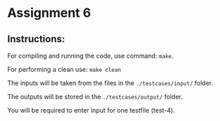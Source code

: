 # Assignment 6

## Instructions:

For compiling and running the code, use command: `make`.

For performing a clean use: `make clean`

The inputs will be taken from the files in the `./testcases/input/` folder.

The outputs will be stored in the `./testcases/output/` folder.

You will be required to enter input for one testfile (test-4).